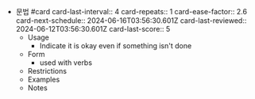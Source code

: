 - 문법 #card
  card-last-interval:: 4
  card-repeats:: 1
  card-ease-factor:: 2.6
  card-next-schedule:: 2024-06-16T03:56:30.601Z
  card-last-reviewed:: 2024-06-12T03:56:30.601Z
  card-last-score:: 5
	- Usage
		- Indicate it is okay even if something isn't done
	- Form
		- used with verbs
	- Restrictions
	- Examples
	- Notes
